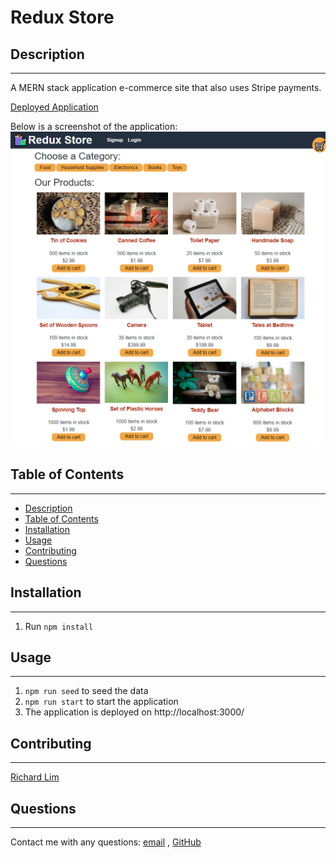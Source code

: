 # Redux Store

## Description
---
A MERN stack application e-commerce site that also uses Stripe payments.

[Deployed Application](https://redux-store-95.herokuapp.com/)

Below is a screenshot of the application:
![](./redux-store-95.herokuapp.com_.png)

## Table of Contents
---
- [Description](#description)
- [Table of Contents](#table-of-contents)
- [Installation](#installation)
- [Usage](#usage)
- [Contributing](#contributing)
- [Questions](#questions)

## Installation
---
1. Run `npm install`

## Usage
---
1. `npm run seed` to seed the data
2. `npm run start` to start the application
3. The application is deployed on http://localhost:3000/

## Contributing
---
[Richard Lim](https://github.com/lim95)

## Questions
---
Contact me with any questions: [email](mailto:sungjoon.lim@gmail.com) , [GitHub](https://github.com/lim95)<br />